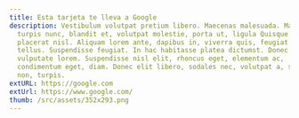 ```yaml
---
title: Esta tarjeta te lleva a Google
description: Vestibulum volutpat pretium libero. Maecenas malesuada. Mauris
  turpis nunc, blandit et, volutpat molestie, porta ut, ligula Quisque malesuada
  placerat nisl. Aliquam lorem ante, dapibus in, viverra quis, feugiat a,
  tellus. Suspendisse feugiat. In hac habitasse platea dictumst. Donec venenatis
  vulputate lorem. Suspendisse nisl elit, rhoncus eget, elementum ac,
  condimentum eget, diam. Donec elit libero, sodales nec, volutpat a, suscipit
  non, turpis.
extURL: https://google.com
extUrl: https://www.google.com/
thumb: /src/assets/352x293.png
---
```

